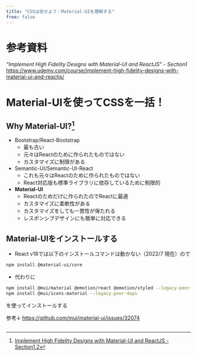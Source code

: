 ```yaml
---
title: "CSSは任せよう：Material-UIを理解する"
free: false
---
```


# 参考資料
*"Implement High Fidelity Designs with Material-UI and ReactJS" - Section1*
https://www.udemy.com/course/implement-high-fidelity-designs-with-material-ui-and-reactjs/

# Material-UIを使ってCSSを一括！

## Why Material-UI?[^1]

[^1]: [Implement High Fidelity Designs with Material-UI and ReactJS - Section1.2](https://mercari.udemy.com/course/implement-high-fidelity-designs-with-material-ui-and-reactjs/learn/lecture/16040442#overview)

- Bootstrap/React-Bootstrap
	- 最も古い
	- 元々はReactのために作られたものではない
	- カスタマイズに制限がある
- Semantic-UI/Semantic-UI-React
	- これも元々はReactのために作られたものではない
	- React対応版も標準ライブラリに依存しているために制限的
- **Material-UI**
	- Reactのためだけに作られたのでReactに最適
	- カスタマイズに柔軟性がある
	- カスタマイズをしても一貫性が保たれる
	- レスポンシブデザインにも簡単に対応できる


## Material-UIをインストールする


- React v18では以下のインストールコマンドは動かない（2022/7 現在）ので
```bash
npm install @material-ui/core
```
- 代わりに
```bash
npm install @mui/material @emotion/react @emotion/styled --legacy-peer-deps
npm install @mui/icons-material --legacy-peer-deps
```
を使ってインストールする

参考↓
https://github.com/mui/material-ui/issues/32074


## 
